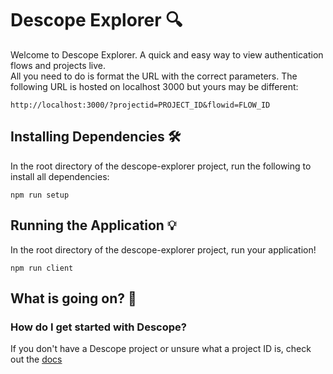 # Descope Explorer 🔍

Welcome to Descope Explorer. A quick and easy way to view authentication flows and projects live. <br>
All you need to do is format the URL with the correct parameters. The following URL is hosted on localhost 3000 but yours may be different: 

```
http://localhost:3000/?projectid=PROJECT_ID&flowid=FLOW_ID
```

## Installing Dependencies 🛠️

In the root directory of the descope-explorer project, run the following to install all dependencies:
```
npm run setup
```

## Running the Application 💡

In the root directory of the descope-explorer project, run your application!
```
npm run client
```

## What is going on? 🤔

### How do I get started with Descope?
If you don't have a Descope project or unsure what a project ID is, check out the [docs](https://docs.descope.com/build/guides/gettingstarted/)

